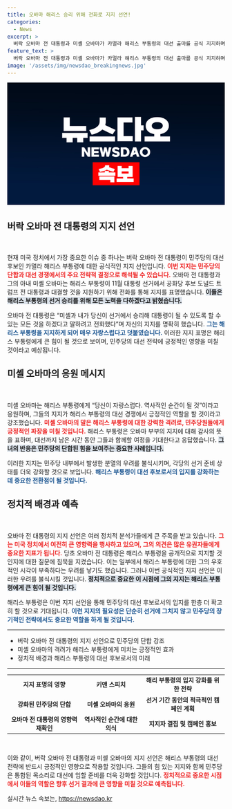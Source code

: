 ```yaml
---
title: 오바마 해리스 승리 위해 전화로 지지 선언!
categories:
  - News
excerpt: >
  버락 오바마 전 대통령과 미셸 오바마가 카멀라 해리스 부통령의 대선 출마를 공식 지지하며 역사적인 순간을 강조했다. 이 지지는 해리스의 후보 확정에 큰 힘이 될 것으로 예상된다. 클릭하고 이 흥미로운 정치적 전환의 모든 세부사항을 확인하세요!
feature_text: >
  버락 오바마 전 대통령과 미셸 오바마가 카멀라 해리스 부통령의 대선 출마를 공식 지지하며 역사적인 순간을 강조했다. 이 지지는 해리스의 후보 확정에 큰 힘이 될 것으로 예상된다. 클릭하고 이 흥미로운 정치적 전환의 모든 세부사항을 확인하세요!
image: '/assets/img/newsdao_breakingnews.jpg'
---
```


<p><img src="/assets/img/newsdao_breakingnews.jpg" alt="koreaapp 속보" /></p>

<h2 data-ke-size="size26">버락 오바마 전 대통령의 지지 선언</h2>

<p data-ke-size="size16">&nbsp;</p>

<p>현재 미국 정치에서 가장 중요한 이슈 중 하나는 버락 오바마 전 대통령이 민주당의 대선 후보인 카멀라 해리스 부통령에 대한 공식적인 지지 선언입니다. <b><span style="color: #ee2323;">이번 지지는 민주당의 단합과 대선 경쟁에서의 주요 전략적 결정으로 해석될 수 있습니다.</span></b> 오바마 전 대통령과 그의 아내 미셸 오바마는 해리스 부통령이 11월 대통령 선거에서 공화당 후보 도널드 트럼프 전 대통령과 대결할 것을 지원하기 위해 전화를 통해 지지를 표명했습니다. <b><span style="background-color: #21538527;">이들은 해리스 부통령의 선거 승리를 위해 모든 노력을 다하겠다고 밝혔습니다.</span></b> </p>

<p>오바마 전 대통령은 “미셸과 내가 당신이 선거에서 승리해 대통령이 될 수 있도록 할 수 있는 모든 것을 하겠다고 말하려고 전화했다”며 자신의 지지를 명확히 했습니다. <b><span style="color: #1a5490;">그는 해리스 부통령을 지지하게 되어 매우 자랑스럽다고 덧붙였습니다.</span></b> 이러한 지지 표명은 해리스 부통령에게 큰 힘이 될 것으로 보이며, 민주당의 대선 전략에 긍정적인 영향을 미칠 것이라고 예상됩니다. </p>

<h2 data-ke-size="size26">미셸 오바마의 응원 메시지</h2>

<p data-ke-size="size16">&nbsp;</p>

<p>미셸 오바마는 해리스 부통령에게 “당신이 자랑스럽다. 역사적인 순간이 될 것”이라고 응원하며, 그들의 지지가 해리스 부통령의 대선 경쟁에서 긍정적인 역할을 할 것이라고 강조했습니다. <b><span style="color: #ee2323;">미셸 오바마의 말은 해리스 부통령에 대한 강력한 격려로, 민주당원들에게 긍정적인 파장을 미칠 것입니다.</span></b> 해리스 부통령은 오바마 부부의 지지에 대해 감사의 뜻을 표하며, 대선까지 남은 시간 동안 그들과 함께할 여정을 기대한다고 응답했습니다. <b><span style="background-color: #21538527;">그녀의 반응은 민주당의 단합된 힘을 보여주는 중요한 사례입니다.</span></b></p>

<p>이러한 지지는 민주당 내부에서 발생한 분열의 우려를 불식시키며, 각당의 선거 준비 상태를 더욱 강화할 것으로 보입니다. <b><span style="color: #1a5490;">해리스 부통령이 대선 후보로서의 입지를 강화하는 데 중요한 전환점이 될 것입니다.</span></b> </p>

<h2 data-ke-size="size26">정치적 배경과 예측</h2>

<p data-ke-size="size16">&nbsp;</p>

<p>오바마 전 대통령의 지지 선언은 여러 정치적 분석가들에게 큰 주목을 받고 있습니다. <b><span style="color: #ee2323;">그는 미국 정치에서 여전히 큰 영향력을 행사하고 있으며, 그의 의견은 많은 유권자들에게 중요한 지표가 됩니다.</span></b> 당초 오바마 전 대통령은 해리스 부통령을 공개적으로 지지할 것인지에 대한 질문에 침묵을 지켰습니다. 이는 일부에서 해리스 부통령에 대한 그의 우호적인 시각이 부족하다는 우려를 낳기도 했습니다. 그러나 이번 공식적인 지지 선언은 이러한 우려를 불식시킬 것입니다. <b><span style="background-color: #21538527;">정치적으로 중요한 이 시점에 그의 지지는 해리스 부통령에게 큰 힘이 될 것입니다.</span></b> </p>

<p>해리스 부통령은 이번 지지 선언을 통해 민주당의 대선 후보로서의 입지를 한층 더 확고히 할 것으로 기대됩니다. <b><span style="color: #1a5490;">이런 지지의 필요성은 단순히 선거에 그치지 않고 민주당의 장기적인 전략에서도 중요한 역할을 하게 될 것입니다.</span></b> </p>

<hr>

<ul>
<li>버락 오바마 전 대통령의 지지 선언으로 민주당의 단합 강조</li>
<li>미셸 오바마의 격려가 해리스 부통령에게 미치는 긍정적인 효과</li>
<li>정치적 배경과 해리스 부통령의 대선 후보로서의 미래</li>
</ul>

<hr>

<table style="width: 100%">
<tr>
<td style="text-align: center; height: 17px;"><b>지지 표명의 영향</b></td>
<td style="text-align: center; height: 17px;"><b>키맨 스피치</b></td>
<td style="text-align: center; height: 17px;"><b>해리 부통령의 입지 강화를 위한 전략</b></td>
</tr>
<tr>
<td style="text-align: center; height: 17px;"><b>강화된 민주당의 단합</b></td>
<td style="text-align: center; height: 17px;"><b>미셸 오바마의 응원</b></td>
<td style="text-align: center; height: 17px;"><b>선거 기간 동안의 적극적인 캠페인 계획</b></td>
</tr>
<tr>
<td style="text-align: center; height: 17px;"><b>오바마 전 대통령의 영향력 재확인</b></td>
<td style="text-align: center; height: 17px;"><b>역사적인 순간에 대한 의식</b></td>
<td style="text-align: center; height: 17px;"><b>지지자 결집 및 캠페인 홍보</b></td>
</tr>
</table>

<p data-ke-size="size16">&nbsp;</p>

<p>이와 같이, 버락 오바마 전 대통령과 미셸 오바마의 지지 선언은 해리스 부통령의 대선 전략에 반드시 긍정적인 영향으로 작용할 것입니다. 그들의 힘 있는 지지와 함께 민주당은 통합된 목소리로 대선에 임할 준비를 더욱 강화할 것입니다. <b><span style="color: #ee2323;">정치적으로 중요한 시점에서 이들의 역할은 향후 선거 결과에 큰 영향을 미칠 것으로 예측됩니다.</span></b></p>
실시간 뉴스 속보는, <a href="https://newsdao.kr" rel="dofollow">https://newsdao.kr</a>


